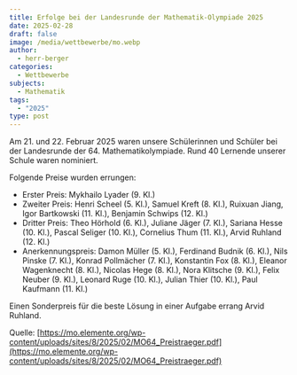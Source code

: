 ```yaml
---
title: Erfolge bei der Landesrunde der Mathematik-Olympiade 2025
date: 2025-02-28
draft: false
image: /media/wettbewerbe/mo.webp
author:
  - herr-berger
categories:
  - Wettbewerbe
subjects:
  - Mathematik
tags:
  - "2025"
type: post
---
```

Am 21. und 22. Februar 2025 waren unsere Schülerinnen und Schüler bei der Landesrunde der 64. Mathematikolympiade. Rund 40 Lernende unserer Schule waren nominiert.

Folgende Preise wurden errungen:

- Erster Preis: Mykhailo Lyader (9. Kl.)
- Zweiter Preis: Henri Scheel (5. Kl.), Samuel Kreft (8. Kl.), Ruixuan Jiang, Igor Bartkowski (11. Kl.), Benjamin Schwips (12. Kl.)
- Dritter Preis: Theo Hörhold (6. Kl.), Juliane Jäger (7. Kl.), Sariana Hesse (10. Kl.), Pascal Seliger (10. Kl.), Cornelius Thum (11. Kl.), Arvid Ruhland (12. Kl.)
- Anerkennungspreis: Damon Müller (5. Kl.), Ferdinand Budnik (6. Kl.), Nils Pinske (7. Kl.), Konrad Pollmächer (7. Kl.), Konstantin Fox (8. Kl.), Eleanor Wagenknecht (8. Kl.), Nicolas Hege (8. Kl.), Nora Klitsche (9. Kl.), Felix Neuber (9. Kl.), Leonard Ruge (10. Kl.), Julian Thier (10. Kl.), Paul Kaufmann (11. Kl.)

Einen Sonderpreis für die beste Lösung in einer Aufgabe errang Arvid Ruhland. 

Quelle: [https://mo.elemente.org/wp-content/uploads/sites/8/2025/02/MO64_Preistraeger.pdf](https://mo.elemente.org/wp-content/uploads/sites/8/2025/02/MO64_Preistraeger.pdf)

